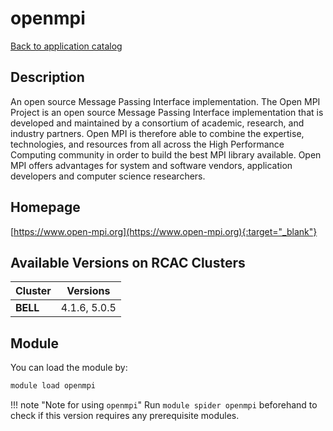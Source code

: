 # openmpi

[Back to application catalog](../app_catalog.md)

## Description

An open source Message Passing Interface implementation. The Open MPI Project is an open source Message Passing Interface implementation that is developed and maintained by a consortium of academic, research, and industry partners. Open MPI is therefore able to combine the expertise, technologies, and resources from all across the High Performance Computing community in order to build the best MPI library available. Open MPI offers advantages for system and software vendors, application developers and computer science researchers.

## Homepage

[https://www.open-mpi.org](https://www.open-mpi.org){:target="_blank"}

## Available Versions on RCAC Clusters

|Cluster|Versions|
|---|---|
**BELL**|4.1.6, 5.0.5

## Module

You can load the module by:

```bash
module load openmpi
```

!!! note "Note for using `openmpi`"
    Run `module spider openmpi` beforehand to check if this version requires any prerequisite modules.
